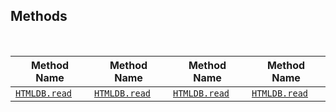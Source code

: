 ## Methods

<br>

| Method Name | Method Name  | Method Name | Method Name |
| ---- | ---- | ---- | ---- |
| [`HTMLDB.read`](docs/methods/read.md) | [`HTMLDB.read`](docs/methods/read.md) | [`HTMLDB.read`](docs/methods/read.md) | [`HTMLDB.read`](docs/methods/read.md) |

